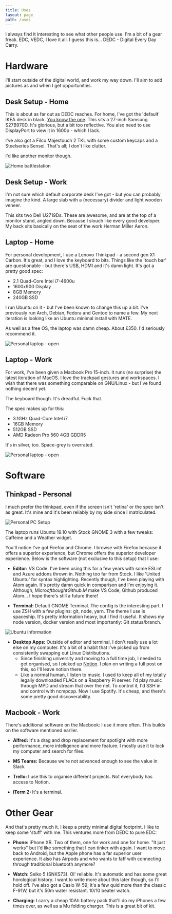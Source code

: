 ```yaml
---
title: Uses
layout: page
path: /uses
---
```

I always find it interesting to see what other people use. I'm a bit of a gear freak. EDC, VEDC, I love it all. I guess this is... DEDC - Digital Every Day Carry.

# Hardware

I'll start outside of the digital world, and work my way down. I'll aim to add pictures as and when I get opportunities.

## Desk Setup - Home

This is about as far out as DEDC reaches. For home, I've got the 'default' IKEA desk in black. [You know the one](https://www.ikea.com/gb/en/p/linnmon-adils-table-black-brown-black-s39932562/). This sits a 27-inch Samsung S27B970D. It's glorious, but a bit too reflective. You also need to use DisplayPort to view it in 1600p - which I lack.

I've also got a Filco Majestouch 2 TKL with some custom keycaps and a Steelseries Sensei. That's all; I don't like clutter.

I'd like another monitor though.

![Home battlestation](./battlestation-home.jpg)

## Desk Setup - Work

I'm not sure which default corporate desk I've got - but you can probably imagine the kind. A large slab with a (necessary) divider and light wooden veneer. 

This sits two Dell U2719Ds. These are awesome, and are at the top of a monitor stand, angled down. Because I slouch like every good developer. My back sits basically on the seat of the work Herman Miller Aeron.

## Laptop - Home


For personal development, I use a Lenovo Thinkpad - a second gen X1 Carbon. It's great, and I love the keyboard to bits. Things like the 'touch bar' are questionable - but there's USB, HDMI and it's damn light. It's got a pretty good spec:

* 2.1 Quad-Core Intel i7-4600u
* 1600x900 Display
* 8GB Memory
* 240GB SSD

I run Ubuntu on it - but I've been known to change this up a bit. I've previously run Arch, Debian, Fedora and Gentoo to name a few. My next iteration is looking like an Ubuntu minimal install with MATE.

As well as a free OS, the laptop was damn cheap. About £350. I'd seriously recommend it.

![Personal laptop - open](./laptop-tp-1.jpg)

## Laptop - Work
For work, I've been given a Macbook Pro 15-inch. It runs (no surprise) the latest iteration of MacOS. I love the trackpad gestures and workspaces. I wish that there was something comparable on GNU/Linux - but I've found nothing decent yet.

The keyboard though. It's dreadful. Fuck that.

The spec makes up for this:

* 3.1GHz Quad-Core Intel i7
* 16GB Memory
* 512GB SSD
* AMD Radeon Pro 560 4GB GDDR5

It's in silver, too. Space-grey is overrated.

![Personal laptop - open](./laptop-mac.jpg)

# Software

## Thinkpad - Personal

I much prefer the thinkpad, even if the screen isn't 'retina' or the spec isn't as great. It's mine and it's been reliably by my side since I matriculated.

![Personal PC Setup](./desktop-thread-tp.png)

The laptop runs Ubuntu 19.10 with Stock GNOME 3 with a few tweaks: Caffeine and a Weather widget.

You'll notice I've got Firefox and Chrome. I browse with Firefox because it offers a superior experience, but Chrome offers the superior developer experience. Below is the software (not exclusive to this setup) that I use:

* **Editor:** VS Code. I've been using this for a few years with some ESLint and Azure addons thrown in. Nothing too far from Stock. I like 'United Ubuntu' for syntax highlighting. Recently though, I've been playing with Atom again. It's pretty damn quick in comparison and I'm enjoying it. Although, Micro$oft bought Github. M$ make VS Code, Github produced Atom... I hope there's still a future there!

* **Terminal:** Default GNOME Terminal. The config is the interesting part. I use ZSH with a few plugins: git, node, yarn. The theme I use is spaceship. It's pretty information heavy, but I find it useful. It shows my node version, docker version and most importantly: Git status/branch.

![Ubuntu information](./fetch-ubuntu.png)

* **Desktop Apps:** Outside of editor and terminal, I don't really use a lot else on my computer. It's a bit of a habit that I've picked up from consistently swapping out Linux Distributions.
  * Since finishing university and moving to a full time job, I needed to get organised, so I picked up [Notion](https://notion.so). I plan on writing a full post on this, so I'll leave notion there.
  * Like a normal human, I listen to music. I used to keep all of my totally legally downloaded FLACs on a Raspberry Pi server. I'd play music through MPD and stream that over the net. To control it, I'd SSH in and control with ncmpcpp. Now I use Spotify. It's cheap, and there's some pretty good discoverability. 

## Macbook - Work

There's additional software on the Macbook: I use it more often. This builds on the software mentioned earlier.

* **Alfred:** It's a drag and drop replacement for spotlight with more performance, more intelligence and more feature. I mostly use it to lock my computer and search for files.

* **MS Teams:** Because we're not advanced enough to see the value in Slack

* **Trello:** I use this to organise different projects. Not everybody has access to Notion.

* **iTerm 2:** It's a terminal.

# Other Gear

And that's pretty much it. I keep a pretty minimal digital footprint. I like to keep some 'stuff' with me. This ventures more from DEDC to pure EDC:

* **Phone:** iPhone XR. Two of them, one for work and one for home. "It just werks" but I'd like something that I can tinker with again. I want to move back to Android, but the Apple phone has a far superior user experience. It also has Airpods and who wants to faff with connecting through traditional bluetooth anymore?

* **Watch:** Seiko 5 (SNKS73). Ol' reliable. It's automatic and has some great horological history. I want to write more about this later though, so I'll hold off. I've also got a Casio W-59; it's a few quid more than the classic F-91W, but it's 50m water resistant. 10/10 beater watch.

* **Charging:** I carry a cheap 10Ah battery pack that'll do my iPhones a few times over, as well as a Mu folding charger. This is a great bit of kit.